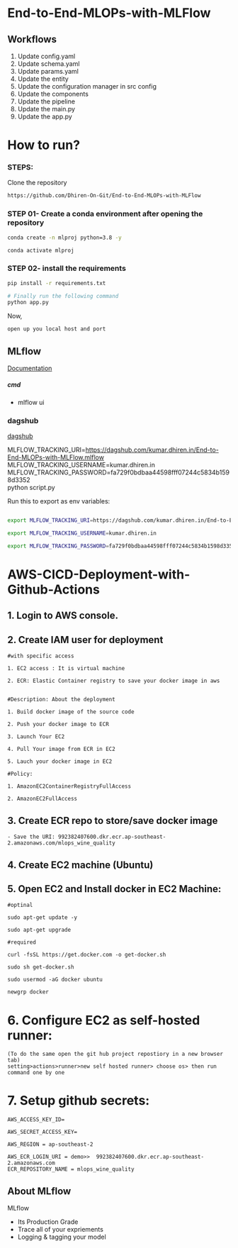 # End-to-End-MLOPs-with-MLFlow


## Workflows

1. Update config.yaml
2. Update schema.yaml
3. Update params.yaml
4. Update the entity
5. Update the configuration manager in src config
6. Update the components
7. Update the pipeline 
8. Update the main.py
9. Update the app.py



# How to run?
### STEPS:

Clone the repository

```bash
https://github.com/Dhiren-On-Git/End-to-End-MLOPs-with-MLFlow
```
### STEP 01- Create a conda environment after opening the repository

```bash
conda create -n mlproj python=3.8 -y
```

```bash
conda activate mlproj
```


### STEP 02- install the requirements
```bash
pip install -r requirements.txt
```


```bash
# Finally run the following command
python app.py
```

Now,
```bash
open up you local host and port
```


## MLflow

[Documentation](https://mlflow.org/docs/latest/index.html)


##### cmd
- mlflow ui

### dagshub
[dagshub](https://dagshub.com/)

MLFLOW_TRACKING_URI=https://dagshub.com/kumar.dhiren.in/End-to-End-MLOPs-with-MLFlow.mlflow \
MLFLOW_TRACKING_USERNAME=kumar.dhiren.in \
MLFLOW_TRACKING_PASSWORD=fa729f0bdbaa44598fff07244c5834b1598d3352 \
python script.py

Run this to export as env variables:

```bash

export MLFLOW_TRACKING_URI=https://dagshub.com/kumar.dhiren.in/End-to-End-MLOPs-with-MLFlow.mlflow

export MLFLOW_TRACKING_USERNAME=kumar.dhiren.in 

export MLFLOW_TRACKING_PASSWORD=fa729f0bdbaa44598fff07244c5834b1598d3352

```



# AWS-CICD-Deployment-with-Github-Actions

## 1. Login to AWS console.

## 2. Create IAM user for deployment

	#with specific access

	1. EC2 access : It is virtual machine

	2. ECR: Elastic Container registry to save your docker image in aws


	#Description: About the deployment

	1. Build docker image of the source code

	2. Push your docker image to ECR

	3. Launch Your EC2 

	4. Pull Your image from ECR in EC2

	5. Lauch your docker image in EC2

	#Policy:

	1. AmazonEC2ContainerRegistryFullAccess

	2. AmazonEC2FullAccess

	
## 3. Create ECR repo to store/save docker image
    - Save the URI: 992382407600.dkr.ecr.ap-southeast-2.amazonaws.com/mlops_wine_quality

	
## 4. Create EC2 machine (Ubuntu) 

## 5. Open EC2 and Install docker in EC2 Machine:
	
	
	#optinal

	sudo apt-get update -y

	sudo apt-get upgrade
	
	#required

	curl -fsSL https://get.docker.com -o get-docker.sh

	sudo sh get-docker.sh

	sudo usermod -aG docker ubuntu

	newgrp docker
	
# 6. Configure EC2 as self-hosted runner:
	(To do the same open the git hub project repostiory in a new browser tab) 
    setting>actions>runner>new self hosted runner> choose os> then run command one by one


# 7. Setup github secrets:

    AWS_ACCESS_KEY_ID=

    AWS_SECRET_ACCESS_KEY=

    AWS_REGION = ap-southeast-2

    AWS_ECR_LOGIN_URI = demo>>  992382407600.dkr.ecr.ap-southeast-2.amazonaws.com
    ECR_REPOSITORY_NAME = mlops_wine_quality




## About MLflow 
MLflow

 - Its Production Grade
 - Trace all of your expriements
 - Logging & tagging your model


